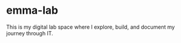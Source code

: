 # emma-lab
This is my digital lab space where I explore, build, and document my journey through IT.

